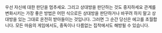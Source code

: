 우선 자신에 대한 판단을 멈추세요. 그리고 상대방을 판단하는 것도 중지하세요 관계를 변화시키는 가장 좋은 방법은 어떤 식으로든 상대방을 판단하거나 바꾸려 하지 말고 상대방을 있는 그대로 온전히 받아들이는 것입니다. 그러면 그 순간 당신은 에고를 초월합니다. 모든 마음의 게임에서도, 중독이나 다름없는 집착에서도 해방될 수 있습니다.